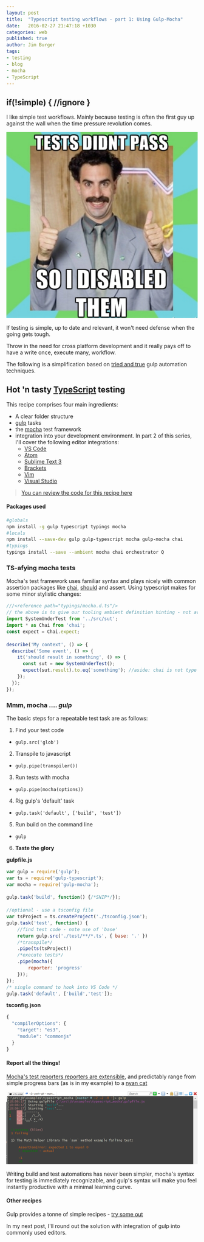 ```yaml
---
layout: post
title:  "Typescript testing workflows - part 1: Using Gulp-Mocha"
date:   2016-02-27 21:47:18 +1030
categories: web
published: true
author: Jim Burger
tags:
- testing
- blog
- mocha
- TypeScript
---
```


## if(!simple) { //ignore }

I like simple test workflows. Mainly because testing is often the first guy up against the wall when the time pressure revolution comes.

![deadlines](/assets/test-passing.PNG)

If testing is simple, up to date and relevant, it won't need defense when the going gets tough.

Throw in the need for cross platform development and it really pays off to have a write once, execute many, workflow.

The following is a simplification based on [tried and true](https://github.com/Microsoft/vscode/blob/master/gulpfile.js) gulp automation techniques.

## Hot 'n tasty [TypeScript](http://www.typescriptlang.org/) testing

This recipe comprises four main ingredients:

- A clear folder structure
- [gulp](http://gulpjs.com/) tasks
- the [mocha](https://mochajs.org/) test framework
- integration into your development environment. In part 2 of this series, I'll cover the following editor integrations:
    - [VS Code](https://www.visualstudio.com/en-us/products/code-vs.aspx)
    - [Atom](https://atom.io/)
    - [Sublime Text 3](https://www.sublimetext.com/3)
    - [Brackets](http://brackets.io/)
    - [Vim](http://www.vim.org/)
    - [Visual Studio]( https://www.visualstudio.com/)

> [You can review the code for this recipe here](https://github.com/jburger/examples/tree/master/typescript_mocha)

#### Packages used

```bash
#globals
npm install -g gulp typescript typings mocha
#locals
npm install --save-dev gulp gulp-typescript mocha gulp-mocha chai
#typings
typings install --save --ambient mocha chai orchestrator Q
```
### TS-afying mocha tests
Mocha's test framework uses familiar syntax and plays nicely with common assertion packages like [chai](http://chaijs.com/), [should](https://shouldjs.github.io/) and assert. Using typescript makes for some minor stylistic changes:

```javascript
///<reference path="typings/mocha.d.ts"/>
// the above is to give our tooling ambient definition hinting - not available in all editors
import SystemUnderTest from '../src/sut';
import * as Chai from 'chai';
const expect = Chai.expect;

describe('My context', () => {
  describe('Some event', () => {
    it('should result in something', () => {
      const sut = new SystemUnderTest();
      expect(sut.result).to.eq('something'); //aside: chai is not type checked :()
    });
  });
});
```
### Mmm, mocha .... *gulp*
The basic steps for a repeatable test task are as follows:

1. Find your test code
  - ```gulp.src('glob')```
2. Transpile to javascript
  - ```gulp.pipe(transpiler())```
3. Run tests with mocha  
  - ```gulp.pipe(mocha(options))```
4. Rig gulp's 'default' task  
  - ```gulp.task('default', ['build', 'test'])```
5. Run build on the command line
  - ``` gulp ```
6. **Taste the glory**

**gulpfile.js**

```javascript
var gulp = require('gulp');
var ts = require('gulp-typescript');
var mocha = require('gulp-mocha');

gulp.task('build', function() {/*SNIP*/});

//optional - use a tsconfig file
var tsProject = ts.createProject('./tsconfig.json');
gulp.task('test', function() {
    //find test code - note use of 'base'
    return gulp.src('./test/**/*.ts', { base: '.' })
    /*transpile*/
    .pipe(ts(tsProject))
    /*execute tests*/
    .pipe(mocha({
        reporter: 'progress'
    }));
});
/* single command to hook into VS Code */
gulp.task('default', ['build','test']);
```

**tsconfig.json**

```javascript
{
  "compilerOptions": {
    "target": "es3",
    "module": "commonjs"
  }
}
```

#### Report all the things!
[Mocha's test reporters reporters are extensible](https://github.com/mochajs/mocha/tree/master/lib/reporters), and predictably range from simple progress bars (as is in my example) to a [nyan cat](https://www.youtube.com/watch?v=wZZ7oFKsKzY)

![nyan mocha reporter](/assets/ascii-nyan.png)

Writing build and test automations has never been simpler, mocha's syntax for testing is immediately recognizable, and gulp's syntax will make you feel instantly productive with a minimal learning curve.

#### Other recipes
Gulp provides a tonne of simple recipes - [try some out](https://github.com/gulpjs/gulp/tree/master/docs/recipes)

In my next post, I'll round out the solution with integration of gulp into commonly used editors.
